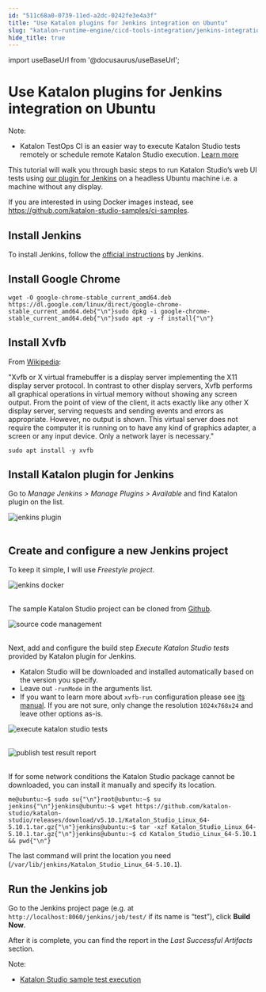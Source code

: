 ```yaml
---
id: "511c68a0-0739-11ed-a2dc-0242fe3e4a3f"
title: "Use Katalon plugins for Jenkins integration on Ubuntu"
slug: "katalon-runtime-engine/cicd-tools-integration/jenkins-integration/use-katalon-plugins-for-jenkins-integration/use-katalon-plugins-for-jenkins-integration-on-ubuntu"
hide_title: true
---
```

import useBaseUrl from '@docusaurus/useBaseUrl';


# <a id="id" class="anchor_top_offset"/><a id="ariaid-title1" class="anchor_top_offset"/>Use Katalon plugins for Jenkins integration on Ubuntu

<div xmlns="http://www.w3.org/1999/xhtml" className="note note note_note"><span className="note__title">Note:</span> 
  <ul className="ul"><li className="li"><p className="p">Katalon TestOps CI is an easier way to execute Katalon Studio
        tests remotely or schedule remote Katalon Studio execution. <a className="xref" href="/docs/katalon-testops/test-planning/schedules/schedule-test-runs">Learn
          more</a>
      </p></li></ul>
</div>
<p xmlns="http://www.w3.org/1999/xhtml" className="p">This tutorial will walk you through basic steps to run Katalon   Studio’s web UI tests using <a className="xref j-external-link" href="https://plugins.jenkins.io/katalon" target="_blank">our plugin for     Jenkins</a> on a headless Ubuntu machine i.e. a machine without any   display.</p> 
<p xmlns="http://www.w3.org/1999/xhtml" className="p">If you are interested in using Docker images instead, see <a className="xref j-external-link" href="https://github.com/katalon-studio-samples/ci-samples" target="_blank">https://github.com/katalon-studio-samples/ci-samples</a>.</p> 
    

## <a id="id_1" class="anchor_top_offset"/>Install Jenkins

    
      
<p xmlns="http://www.w3.org/1999/xhtml" className="p">To install Jenkins, follow the <a className="xref j-external-link" href="https://jenkins.io/doc/book/installing/#debianubuntu" target="_blank">official     instructions</a> by Jenkins.</p> 
    
  
    

## <a id="id_2" class="anchor_top_offset"/>Install Google Chrome

    
              
<pre xmlns="http://www.w3.org/1999/xhtml" className="pre codeblock"><code>wget -O google-chrome-stable_current_amd64.deb https://dl.google.com/linux/direct/google-chrome-stable_current_amd64.deb{"\n"}sudo dpkg -i google-chrome-stable_current_amd64.deb{"\n"}sudo apt -y -f install{"\n"}</code></pre> 
          
  
    

## <a id="id_3" class="anchor_top_offset"/>Install Xvfb

    
      
<p xmlns="http://www.w3.org/1999/xhtml" className="p">From <a className="xref j-external-link" href="https://en.wikipedia.org/wiki/Xvfb" target="_blank">Wikipedia</a>:</p> 
      
<p xmlns="http://www.w3.org/1999/xhtml" className="p">"Xvfb or X virtual framebuffer is a display server implementing   the X11 display server protocol. In contrast to other display   servers, Xvfb performs all graphical operations in virtual memory   without showing any screen output. From the point of view of the   client, it acts exactly like any other X display server, serving   requests and sending events and errors as appropriate. However, no   output is shown. This virtual server does not require the computer   it is running on to have any kind of graphics adapter, a screen or   any input device. Only a network layer is necessary."</p> 
      
<p xmlns="http://www.w3.org/1999/xhtml" className="p">   <code className="ph codeph">sudo apt install -y xvfb</code> </p> 
    
  
    

## <a id="id_4" class="anchor_top_offset"/>Install Katalon plugin for Jenkins

    
      
<p xmlns="http://www.w3.org/1999/xhtml" className="p">Go to <em className="ph i">Manage Jenkins &gt; Manage Plugins &gt; Available</em>   and find Katalon plugin on the list.</p> 
      
<p xmlns="http://www.w3.org/1999/xhtml" className="p">   <img className="image" src={useBaseUrl("https://github.com/katalon-studio/docs-images/raw/master/katalon-studio/docs/jenkins-plugin-ubuntu/Picture1.png")} alt="jenkins plugin" /><br /><br /> </p> 
    
  
    

## <a id="id_5" class="anchor_top_offset"/>Create and configure a new Jenkins project

    
      
<p xmlns="http://www.w3.org/1999/xhtml" className="p">To keep it simple, I will use <em className="ph i">Freestyle project</em>.</p> 
      
<p xmlns="http://www.w3.org/1999/xhtml" className="p">   <img className="image" src={useBaseUrl("https://raw.githubusercontent.com/katalon-studio/docs-images/master/katalon-studio/docs/jenkins-docker/new-item.png")} alt="jenkins docker" /><br /><br /> </p> 
      
<p xmlns="http://www.w3.org/1999/xhtml" className="p">The sample Katalon Studio project can be cloned from <a className="xref j-external-link" href="https://github.com/katalon-studio-samples/ci-samples" target="_blank">Github</a>.</p> 
      
<p xmlns="http://www.w3.org/1999/xhtml" className="p">   <img className="image" src={useBaseUrl("https://github.com/katalon-studio/docs-images/raw/master/katalon-studio/docs/jenkins-plugin-ubuntu/Picture3.png")} alt="source code management" /><br /><br /> </p> 
      
<p xmlns="http://www.w3.org/1999/xhtml" className="p">Next, add and configure the build step <em className="ph i">Execute Katalon     Studio tests</em> provided by Katalon plugin for Jenkins.</p> 
      
<ul xmlns="http://www.w3.org/1999/xhtml" className="ul">   <li className="li">Katalon Studio will be downloaded and installed automatically     based on the version you specify.</li>   <li className="li">Leave out <code className="ph codeph">-runMode</code> in the arguments list.</li>   <li className="li">If you want to learn more about <code className="ph codeph">xvfb-run</code>     configuration please see <a className="xref j-external-link" href="http://manpages.ubuntu.com/manpages/xenial/man1/xvfb-run.1.html" target="_blank">its       manual</a>. If you are not sure, only change the resolution     <code className="ph codeph">1024x768x24</code> and leave other options as-is.</li> </ul> 
      
<p xmlns="http://www.w3.org/1999/xhtml" className="p">   <img className="image" src={useBaseUrl("https://github.com/katalon-studio/docs-images/raw/master/katalon-studio/docs/jenkins-plugin-ubuntu/Picture4.png")} alt="execute katalon studio tests" /><br /><br /> </p> 
      
<p xmlns="http://www.w3.org/1999/xhtml" className="p">   <img className="image" src={useBaseUrl("https://github.com/katalon-studio/docs-images/raw/master/katalon-studio/docs/jenkins-plugin-ubuntu/Picture5.png")} alt="publish test result report" /><br /><br /> </p> 
      
<p xmlns="http://www.w3.org/1999/xhtml" className="p">If for some network conditions the Katalon Studio package cannot   be downloaded, you can install it manually and specify its   location.</p> 
              
<pre xmlns="http://www.w3.org/1999/xhtml" className="pre codeblock"><code>me@ubuntu:~$ sudo su{"\n"}root@ubuntu:~$ su jenkins{"\n"}jenkins@ubuntu:~$ wget https://github.com/katalon-studio/katalon-studio/releases/download/v5.10.1/Katalon_Studio_Linux_64-5.10.1.tar.gz{"\n"}jenkins@ubuntu:~$ tar -xzf Katalon_Studio_Linux_64-5.10.1.tar.gz{"\n"}jenkins@ubuntu:~$ cd Katalon_Studio_Linux_64-5.10.1 &amp;&amp; pwd{"\n"}</code></pre> 
            
<p xmlns="http://www.w3.org/1999/xhtml" className="p">The last command will print the location you need   (<code className="ph codeph">/var/lib/jenkins/Katalon_Studio_Linux_64-5.10.1</code>).</p> 
    
  

## <a id="id_6" class="anchor_top_offset"/>Run the Jenkins job

<p xmlns="http://www.w3.org/1999/xhtml" className="p">Go to the Jenkins project page (e.g. at <code className="ph codeph">http://localhost:8060/jenkins/job/test/</code>   if its name is “test”), click <strong className="ph b">Build     Now</strong>.</p> 
<p xmlns="http://www.w3.org/1999/xhtml" className="p">After it is complete, you can find the report in the <em className="ph i">Last     Successful Artifacts</em> section.</p> 
<div xmlns="http://www.w3.org/1999/xhtml" className="note note note_note"><span className="note__title">Note:</span> 
  <ul className="ul"><li className="li"><p className="p"><a className="xref j-external-link" href="https://www.youtube.com/watch?v=AQKjz3txrZ4" target="_blank">Katalon
          Studio sample test execution</a>
      </p></li></ul>
</div>
